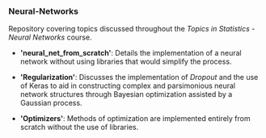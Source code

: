 ### Neural-Networks  
Repository covering topics discussed throughout the *Topics in Statistics - Neural Networks* course.

- **'neural_net_from_scratch'**: Details the implementation of a neural network without using libraries that would simplify the process.

- **'Regularization'**: Discusses the implementation of *Dropout* and the use of Keras to aid in constructing complex and parsimonious neural network structures through Bayesian optimization assisted by a Gaussian process.

- **'Optimizers'**: Methods of optimization are implemented entirely from scratch without the use of libraries.
